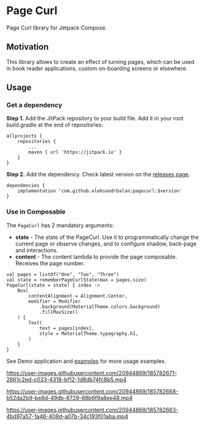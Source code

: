 # Page Curl

Page Curl library for Jetpack Compose.

## Motivation

This library allows to create an effect of turning pages, which can be used in book reader applications, custom on-boarding screens or elsewhere.

## Usage

### Get a dependency

**Step 1.** Add the JitPack repository to your build file.
Add it in your root build.gradle at the end of repositories:
```
allprojects {
    repositories {
        ...
        maven { url 'https://jitpack.io' }
    }
}
```

**Step 2.** Add the dependency.
Check latest version on the [releases page](https://github.com/oleksandrbalan/pagecurl/releases).
```
dependencies {
    implementation 'com.github.oleksandrbalan:pagecurl:$version'
}
```

### Use in Composable

The `PageCurl` has 2 mandatory arguments:
* **state** - The state of the PageCurl. Use it to programmatically change the current page or observe changes, and to configure shadow, back-page and interactions.
* **content** -  The content lambda to provide the page composable. Receives the page number.

```
val pages = listOf("One", "Two", "Three")
val state = rememberPageCurlState(max = pages.size)
PageCurl(state = state) { index ->
    Box(
        contentAlignment = Alignment.Center,
        modifier = Modifier
            .background(MaterialTheme.colors.background)
            .fillMaxSize()
    ) {
        Text(
            text = pages[index],
            style = MaterialTheme.typography.h1,
        )
    }
}
```

See Demo application and [examples](demo/src/main/kotlin/eu/wewox/pagecurl/screens) for more usage examples.

https://user-images.githubusercontent.com/20944869/185782671-2861c2ed-c033-4318-bf12-1d8db74fc8b5.mp4

https://user-images.githubusercontent.com/20944869/185782668-b52da2b9-be8d-49db-8729-88b6f9a8ee48.mp4

https://user-images.githubusercontent.com/20944869/185782663-4bd97a57-1a46-408d-a07b-34c193f01aba.mp4
